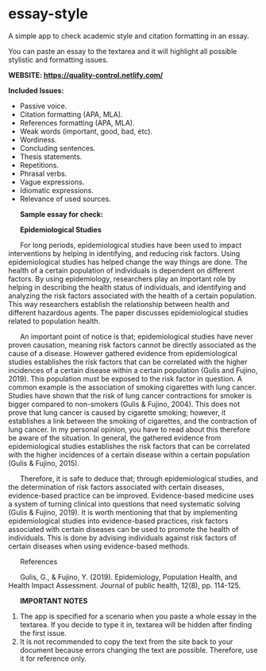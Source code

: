 # essay-style

A simple app to check academic style and citation formatting in an essay.

You can paste an essay to the textarea and it will highlight all possible stylistic and formatting issues.

**WEBSITE: https://quality-control.netlify.com/**

**Included Issues:**

- Passive voice.
- Citation formatting (APA, MLA).
- References formatting (APA, MLA).
- Weak words (important, good, bad, etc).
- Wordiness.
- Concluding sentences.
- Thesis statements.
- Repetitions.
- Phrasal verbs.
- Vague expressions.
- Idiomatic expressions.
- Relevance of used sources.

&nbsp;&nbsp;&nbsp;&nbsp;&nbsp;&nbsp;**Sample essay for check:**

&nbsp;&nbsp;&nbsp;&nbsp;&nbsp;&nbsp;**Epidemiological Studies**

  &nbsp;&nbsp;&nbsp;&nbsp;&nbsp;&nbsp;For long periods, epidemiological studies have been used to impact interventions by helping in identifying, and reducing risk factors. Using epidemiological studies has helped change the way things are done. The health of a certain population of individuals is dependent on different factors. By using epidemiology, researchers play an important role by helping in describing the health status of individuals, and identifying and analyzing the risk factors associated with the health of a certain population. This way researchers establish the relationship between health and different hazardous agents. The paper discusses epidemiological studies related to population health.
  
  &nbsp;&nbsp;&nbsp;&nbsp;&nbsp;&nbsp;An important point of notice is that; epidemiological studies have never proven causation, meaning risk factors cannot be directly associated as the cause of a disease. However gathered evidence from epidemiological studies establishes the risk factors that can be correlated with the higher incidences of a certain disease within a certain population (Gulis and Fujino, 2019). This population must be exposed to the risk factor in question. A common example is the association of smoking cigarettes with lung cancer. Studies have shown that the risk of lung cancer contractions for smoker is bigger compared to non-smokers (Gulis & Fujino, 2004). This does not prove that lung cancer is caused by cigarette smoking; however, it establishes a link between the smoking of cigarettes, and the contraction of lung cancer. In my personal opinion, you have to read about this therefore be aware of the situation. In general, the gathered evidence from epidemiological studies establishes the risk factors that can be correlated with the higher incidences of a certain disease within a certain population (Gulis & Fujino, 2015).
  
 &nbsp;&nbsp;&nbsp;&nbsp;&nbsp;&nbsp;Therefore, it is safe to deduce that; through epidemiological studies, and the determination of risk factors associated with certain diseases, evidence-based practice can be improved. Evidence-based medicine uses a system of turning clinical into questions that need systematic solving (Gulis & Fujino, 2019). It is worth mentioning that that by implementing epidemiological studies into evidence-based practices, risk factors associated with certain diseases can be used to promote the health of individuals. This is done by advising individuals against risk factors of certain diseases when using evidence-based methods.
 
&nbsp;&nbsp;&nbsp;&nbsp;&nbsp;&nbsp;References

&nbsp;&nbsp;&nbsp;&nbsp;&nbsp;&nbsp;Gulis, G., & Fujino, Y. (2019). Epidemiology, Population Health, and Health Impact      Assessment. Journal of public health, 12(8), pp. 114-125.

&nbsp;&nbsp;&nbsp;&nbsp;&nbsp;&nbsp;**IMPORTANT NOTES**

1. The app is specified for a scenario when you paste a whole essay in the textarea. If you decide to type it in, textarea will be hidden after finding the first issue.
2. It is not recommended to copy the text from the site back to your document because errors changing the text are possible. Therefore, use it for reference only.
